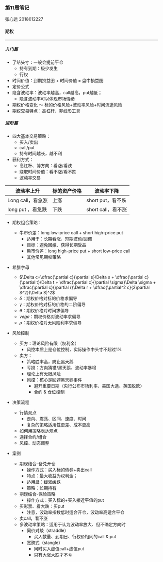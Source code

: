 ### 第11周笔记

张心远 2018012227

#### 期权

***

##### 入门篇

* 了结头寸：一般会提前平仓
  * 持有到期：极少发生
  * 行权
* 时间价值：到期损益图 + 时间价值 = 盘中损益图
* 定价公式
* 隐含波动率：波动率越高，call越高，put越低；
	* 隐含波动率可以体现市场情绪
* 期权价格变化 ～ 标的价格风险+波动率风险+时间流逝风险
* 期权交易特点：高杠杆、非线形工具

##### 进阶篇

*	四大基本交易策略：
	*	买入/卖出
	*	call/put
	*	持有时间越长，越不利
*	获利方式：
	*	高杠杆、博方向：看涨/看跌
	*	赚取时间价值：看不涨/看不跌
	*	波动率交易

| 波动率上升        | 标的资产价格 | 波动率下降         |
| ----------------- | ------------ | ------------------ |
| Long call，看急涨 | 上涨         | short put，看不跌  |
| long put ，看急跌 | 下跌         | short call，看不涨 |

* 期权组合策略：
  * 牛市价差：long low-price call + short high-price put
    * 适用于：长期看涨、短期波动/回调
    * 目标：避免回撤、获得长期受益
	* 熊市价差：long high-price put + short low-price call
	* 其他常见期权策略
*	希腊字母
	*	$\Delta c=\dfrac{\partial c}{\partial s}\Delta s + \dfrac{\partial c}{\partial t}\Delta t + \dfrac{\partial c}{\partial \sigma}\Delta \sigma + \dfrac{\partial c}{\partial r}\Delta r + \dfrac{\partial^2 c}{2\partial S^2}(\Delta S)^2$
	*	$\delta$：期权价格对标的价格求偏导
	*	$\gamma$：期权价格对标的价格的二阶偏导
	*	$\theta$：期权价格对时间求偏导
	*	$vega$：期权价格对波动率求偏导
	*	$\rho$：期权价格对无风险利率求偏导
* 风险控制
  * 买方：理论风险有限（权利金）
    * 风控本质上是仓位控制，实际操作中头寸不超过1%
  *	卖方：
  	*	策略胜率高，防止黑天鹅
  	*	亏损：方向猜错/黑天鹅、波动率暴增	
  	*	理论上有无限风险
  	*	风控：核心是回避黑天鹅事件
  		*	避开重要日期（央行公布市场利率、美国大选、英国脱欧）
  		*	合约 & 仓位控制

*	决策流程
	* 行情观点
		*	走向、震荡、区间、速度、时间
		*	复杂的策略适用性更差、成本更高
	*	如何用策略表达观点
	*	选择合约/组合
	*	风控、动态调整

*	案例
	* 期现结合-备兑开仓
		*	操作方式：买入标的债券+卖出call
		*	特点：最大收益为权利金；
		*	适用盘：缓涨缓跌
		*	策略：长期持有
	*	期现结合-保险策略
		*	操作方式：买入标的+买入接近平值的put
	*	买彩票、看大跌：买put
		*	注意，波动率指数低时适合开仓，波动率高适合平仓
	*	卖call，看不涨
	*	多波动率策略：适用于认为波动率放大、但不确定方向时
		*	同价对敲（straddle）
			*	买入数量、到期日、行权价相同的call & put
		*	宽胯式（stangle）
			*	同时买入虚值call+虚值put
			*	只有大涨大跌才不亏

